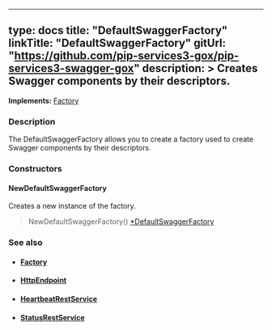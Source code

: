 
---
type: docs
title: "DefaultSwaggerFactory"
linkTitle: "DefaultSwaggerFactory"
gitUrl: "https://github.com/pip-services3-gox/pip-services3-swagger-gox"
description: >
    Creates Swagger components by their descriptors.
---

**Implements:** [Factory](../../../components/build/factory)

### Description

The DefaultSwaggerFactory allows you to create a factory used to create Swagger components by their descriptors.

### Constructors

#### NewDefaultSwaggerFactory
Creates a new instance of the factory.  

> NewDefaultSwaggerFactory() [*DefaultSwaggerFactory]()



### See also
- #### [Factory](../../../components/build/factory)
- #### [HttpEndpoint](../../../rpc/services/http_endpoint)
- #### [HeartbeatRestService](../../../rpc/services/heartbeat_rest_service)
- #### [StatusRestService](../../../rpc/services/status_rest_service)
